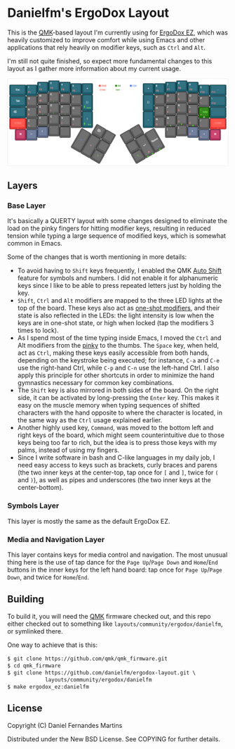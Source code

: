 # Danielfm's ErgoDox Layout

This is the [QMK](https://github.com/qmk/qmk_firmware)-based layout I'm
currently using for [ErgoDox EZ](https://ergodox-ez.com), which was
heavily customized to improve comfort while using Emacs and other
applications that rely heavily on modifier keys, such as `Ctrl` and `Alt`.

I'm still not quite finished, so expect more fundamental changes to this layout
as I gather more information about my current usage.

<a href="http://www.keyboard-layout-editor.com/#/gists/ebf52ba3338c94f3698851e9244b6b05">
  <img src="./img/layout.png"/>
</a>

## Layers

### Base Layer

It's basically a QUERTY layout with some changes designed to eliminate the
load on the pinky fingers for hitting modifier keys, resulting in reduced
tension while typing a large sequence of modified keys, which is somewhat
common in Emacs.

Some of the changes that is worth mentioning in more details:

- To avoid having to `Shift` keys frequently, I enabled the QMK
  [Auto Shift](https://docs.qmk.fm/#/feature_auto_shift) feature for symbols
  and numbers. I did not enable it for alphanumeric keys since I like to be able
  to press repeated letters just by holding the key.
- `Shift`, `Ctrl` and `Alt` modifiers are mapped to the three LED lights at the
  top of the board. These keys also act as
  [one-shot modifiers](https://docs.qmk.fm/#/feature_advanced_keycodes?id=one-shot-keys),
  and their state is also reflected in the LEDs: the light intensity is low when
  the keys are in one-shot state, or high when locked (tap the modifiers 3 times
  to lock).
- As I spend most of the time typing inside Emacs, I moved the `Ctrl` and
  Alt modifiers from the [pinky](http://ergoemacs.org/emacs/emacs_pinky.html)
  to the thumbs. The `Space` key, when held, act as `Ctrl`, making these keys
  easily accessible from both hands, depending on the keystroke being executed;
  for instance, `C-a` and `C-e` use the right-hand Ctrl, while `C-p` and `C-n`
  use the left-hand Ctrl. I also apply this principle for other shortcuts in
  order to minimize the hand gymnastics necessary for common key combinations.
- The `Shift` key is also mirrored in both sides of the board. On the right
  side, it can be activated by long-pressing the `Enter` key. This makes it easy
  on the muscle memory when typing sequences of shifted characters with the hand
  opposite to where the character is located, in the same way as the `Ctrl`
  usage explained earlier.
- Another highly used key, `Command`, was moved to the bottom left and right
  keys of the board, which might seem counterintuitive due to those keys being
  too far to rich, but the idea is to press those keys with my palms, instead of
  using my fingers.
- Since I write software in bash and C-like languages in my daily job, I need
  easy access to keys such as brackets, curly braces and parens (the two inner
  keys at the center-top, tap once for `[` and `]`, twice for `(` and `)`), as
  well as pipes and underscores (the two inner keys at the center-bottom).

### Symbols Layer

This layer is mostly the same as the default ErgoDox EZ.

### Media and Navigation Layer

This layer contains keys for media control and navigation. The most unusual
thing here is the use of tap dance for the `Page Up`/`Page Down` and
`Home`/`End` buttons in the inner keys for the left hand board: tap once for
`Page Up`/`Page Down`, and twice for `Home`/`End`.

## Building

To build it, you will need the [QMK](https://github.com/qmk/qmk_firmware)
firmware checked out, and this repo either checked out to something like
`layouts/community/ergodox/danielfm`, or symlinked there.

One way to achieve that is this:

```
$ git clone https://github.com/qmk/qmk_firmware.git
$ cd qmk_firmware
$ git clone https://github.com/danielfm/ergodox-layout.git \
            layouts/community/ergodox/danielfm
$ make ergodox_ez:danielfm
```

## License

Copyright (C) Daniel Fernandes Martins

Distributed under the New BSD License. See COPYING for further details.
